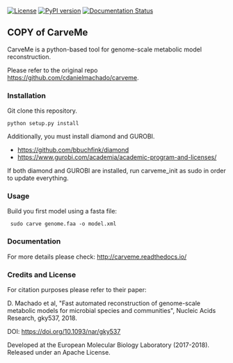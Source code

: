 [![License](https://img.shields.io/badge/License-Apache%202.0-blue.svg)](https://opensource.org/licenses/Apache-2.0) [![PyPI version](https://badge.fury.io/py/carveme.svg)](https://badge.fury.io/py/carveme) [![Documentation Status](http://readthedocs.org/projects/carveme/badge/?version=latest)](http://carveme.readthedocs.io/en/latest/?badge=latest)

## COPY of CarveMe 

CarveMe is a python-based tool for genome-scale metabolic model reconstruction.

Please refer to the original repo https://github.com/cdanielmachado/carveme.
 
### Installation

Git clone this repository.

```python setup.py install```

Additionally, you must install diamond and GUROBI.

- https://github.com/bbuchfink/diamond
- https://www.gurobi.com/academia/academic-program-and-licenses/

If both diamond and GUROBI are installed, run carveme_init as sudo in order to update everything.

### Usage

Build you first model using a fasta file:

``` sudo carve genome.faa -o model.xml```

### Documentation

For more details please check: http://carveme.readthedocs.io/

### Credits and License

For citation purposes please refer to their paper:

D. Machado et al, "Fast automated reconstruction of genome-scale metabolic models for microbial species and communities", Nucleic Acids Research, gky537, 2018. 

DOI: https://doi.org/10.1093/nar/gky537

Developed at the European Molecular Biology Laboratory (2017-2018). Released under an Apache License.

